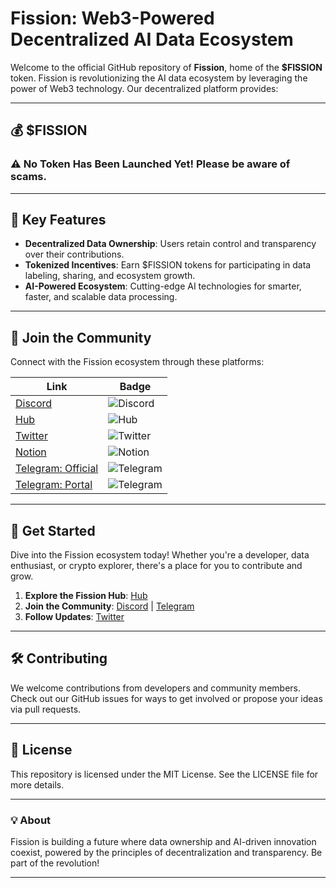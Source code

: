 # Fission: Web3-Powered Decentralized AI Data Ecosystem

Welcome to the official GitHub repository of **Fission**, home of the **$FISSION** token. Fission is revolutionizing the AI data ecosystem by leveraging the power of Web3 technology. Our decentralized platform provides:

---
## 💰 $FISSION

<!---
### So11111111111111111111111111111111111111111111111
-->

### ⚠️ No Token Has Been Launched Yet! Please be aware of scams.

---

## 🌟 Key Features

- **Decentralized Data Ownership**: Users retain control and transparency over their contributions.
- **Tokenized Incentives**: Earn $FISSION tokens for participating in data labeling, sharing, and ecosystem growth.
- **AI-Powered Ecosystem**: Cutting-edge AI technologies for smarter, faster, and scalable data processing.

---

## 🔗 Join the Community

Connect with the Fission ecosystem through these platforms:

| Link | Badge |
|------|-------|
| [Discord](https://discord.com/invite/XFWtmDDf8s) | ![Discord](https://img.shields.io/badge/Discord-%237289DA?style=for-the-badge&logo=discord&logoColor=white) |
| [Hub](https://hub.xyz/fission) | ![Hub](https://img.shields.io/badge/Hub-000?style=for-the-badge&logo=hackaday&logoColor=white) |
| [Twitter](https://x.com/fission_web3) | ![Twitter](https://img.shields.io/badge/Twitter-%231DA1F2?style=for-the-badge&logo=twitter&logoColor=white) |
| [Notion](https://sprinkle-target-674.notion.site/Welcome-to-Fission-162ced5614678071b9b9e4a23c3c042e) | ![Notion](https://img.shields.io/badge/Notion-%23000000?style=for-the-badge&logo=notion&logoColor=white) |
| [Telegram: Official](https://t.me/fission_official) | ![Telegram](https://img.shields.io/badge/Telegram-26A5E4?style=for-the-badge&logo=telegram&logoColor=white) |
| [Telegram: Portal](https://t.me/fission_portal) | ![Telegram](https://img.shields.io/badge/Telegram-26A5E4?style=for-the-badge&logo=telegram&logoColor=white) |

---

## 🚀 Get Started

Dive into the Fission ecosystem today! Whether you're a developer, data enthusiast, or crypto explorer, there's a place for you to contribute and grow.

1. **Explore the Fission Hub**: [Hub](https://hub.xyz/fission)
2. **Join the Community**: [Discord](https://discord.com/invite/XFWtmDDf8s) | [Telegram](https://t.me/fission_official)
3. **Follow Updates**: [Twitter](https://x.com/fission_web3)

---

## 🛠️ Contributing

We welcome contributions from developers and community members. Check out our GitHub issues for ways to get involved or propose your ideas via pull requests.

---

## 📜 License

This repository is licensed under the MIT License. See the LICENSE file for more details.

---

### 💡 About

Fission is building a future where data ownership and AI-driven innovation coexist, powered by the principles of decentralization and transparency. Be part of the revolution!

---
